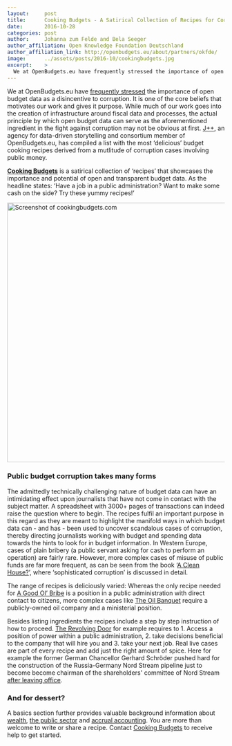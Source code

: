 ```yaml
---
layout:     post
title:      Cooking Budgets - A Satirical Collection of Recipes for Corruption
date:       2016-10-28
categories: post
author:     Johanna zum Felde and Bela Seeger
author_affiliation: Open Knowledge Foundation Deutschland
author_affiliation_link: http://openbudgets.eu/about/partners/okfde/
image:      ../assets/posts/2016-10/cookingbudgets.jpg
excerpt:    >
  We at OpenBudgets.eu have frequently stressed the importance of open budget data as a disincentive to corruption. It is one of the core beliefs that motivates our work and gives it purpose. While much of our work goes into the creation of infrastructure around fiscal data and processes, the actual principle by which open budget data can serve as the aforementioned ingredient in the fight against corruption may not be obvious at first.
---
```


We at OpenBudgets.eu have [frequently stressed](http://openbudgets.eu/about/) the importance of open budget data as a disincentive to corruption. It is one of the core beliefs that motivates our work and gives it purpose. While much of our work goes into the creation of infrastructure around fiscal data and processes, the actual principle by which open budget data can serve as the aforementioned ingredient in the fight against corruption may not be obvious at first. [J++](http://www.jplusplus.org/), an agency for data-driven storytelling and consortium member of OpenBudgets.eu, has compiled a list with the most ‘delicious’ budget cooking recipes derived from a mutlitude of corruption cases involving public money.


**[Cooking Budgets](http://www.cookingbudgets.com/)** is a satirical collection of ‘recipes’ that showcases the importance and potential of open and transparent budget data. As the headline states: ‘Have a job in a public administration? Want to make some cash on the side? Try these yummy recipes!’

<img alt="Screenshot of cookingbudgets.com" src="{{site.baseurl}}/assets/posts/2016-10/cookingbudgets_screenshot.png" width="600"/>


### Public budget corruption takes many forms


The admittedly technically challenging nature of budget data can have an intimidating effect upon journalists that have not come in contact with the subject matter. A spreadsheet with 3000+ pages of transactions can indeed raise the question where to begin. The recipes fulfil an important purpose in this regard as they are meant to highlight the manifold ways in which budget data can - and has - been used to uncover scandalous cases of corruption, thereby directing journalists working with budget and spending data towards the hints to look for in budget information. In Western Europe, cases of plain bribery (a public servant asking for cash to perform an operation) are fairly rare. However, more complex cases of misuse of public funds are far more frequent, as can be seen from the book ‘[A Clean House?](http://www.nordicacademicpress.com/bok/a-clean-house/)’, where ‘sophisticated corruption’ is discussed in detail.


The range of recipes is deliciously varied: Whereas the only recipe needed for [A Good Ol’ Bribe](http://www.cookingbudgets.com/good-ol-bribe/) is a position in a public administration with direct contact to citizens, more complex cases like [The Oil Banquet](http://www.cookingbudgets.com/the-oil-banquet/) require a publicly-owned oil company and a ministerial position.


Besides listing ingredients the recipes include a step by step instruction of how to proceed. [The Revolving Door](http://www.cookingbudgets.com/the-revolving-door/) for example requires to 1. Access a position of power within a public administration, 2. take decisions beneficial to the company that will hire you and 3. take your next job. Real live cases are part of every recipe and add just the right amount of spice. Here for example the former German Chancellor Gerhard Schröder pushed hard for the construction of the Russia-Germany Nord Stream pipeline just to become become chairman of the shareholders' committee of Nord Stream [after leaving office](https://www.theguardian.com/world/2005/dec/13/russia.germany).


### And for dessert?


A basics section further provides valuable background information about [wealth](http://www.cookingbudgets.com/basics/), [the public sector](http://www.cookingbudgets.com/public-sector/) and [accrual accounting](http://www.cookingbudgets.com/accrual-accounting/). You are more than welcome to write or share a recipe. Contact [Cooking Budgets](mailto:chef@cookingbudgets.com) to receive help to get started.
